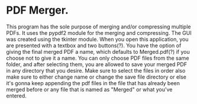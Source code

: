 # PDF Merger.

This program has the sole purpose of merging and/or compressing multiple PDFs.  It uses the pypdf2 module for the merging and compressing. The GUI was created using the 
tkinter module. When you open this application, you are presented with a textbox and two buttons(?). You have the option of giving the final merged PDF a name, 
which defaults to Merged.pdf(?) if you choose not to give it a name. You can only choose PDF files from the same folder, 
and after selecting them, you are allowed to save your merged PDF in any directory that you desire. Make sure to select the files in order also make sure to either change name or change the save file directory or else it's gonna keep appending the pdf files in the file that has already been merged before or any file that is named as "Merged" or what you've entered.  

